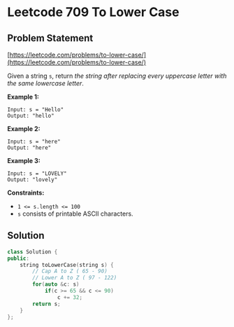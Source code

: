 # Leetcode 709 To Lower Case

## Problem Statement

[https://leetcode.com/problems/to-lower-case/](https://leetcode.com/problems/to-lower-case/)

Given a string `s`, return _the string after replacing every uppercase letter with the same lowercase letter_.

**Example 1:**

```text
Input: s = "Hello"
Output: "hello"
```

**Example 2:**

```text
Input: s = "here"
Output: "here"
```

**Example 3:**

```text
Input: s = "LOVELY"
Output: "lovely"
```

**Constraints:**

* `1 <= s.length <= 100`
* `s` consists of printable ASCII characters.

## Solution

```cpp
class Solution {
public:
    string toLowerCase(string s) {
        // Cap A to Z ( 65 - 90) 
        // Lower A to Z ( 97 - 122)
        for(auto &c: s)
            if(c >= 65 && c <= 90)
                c += 32;
        return s;
    }
};
```

